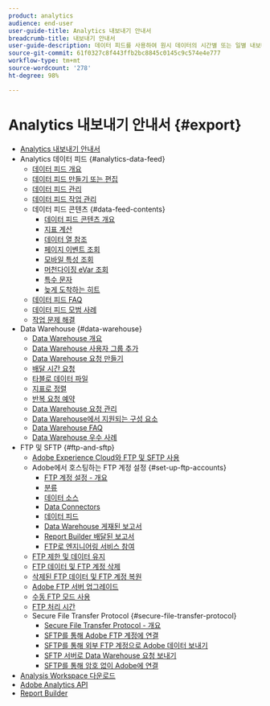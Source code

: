 ```yaml
---
product: analytics
audience: end-user
user-guide-title: Analytics 내보내기 안내서
breadcrumb-title: 내보내기 안내서
user-guide-description: 데이터 피드를 사용하여 원시 데이터의 시간별 또는 일별 내보내기를 수신합니다. Data Warehouse를 사용하여 데이터의 스프레드시트 출력을 검색할 수 있습니다.
source-git-commit: 61f0327c8f443ffb2bc8845c0145c9c574e4e777
workflow-type: tm+mt
source-wordcount: '278'
ht-degree: 98%

---
```



# Analytics 내보내기 안내서 {#export}

+ [Analytics 내보내기 안내서](home.md)
+ Analytics 데이터 피드 {#analytics-data-feed}
   + [데이터 피드 개요](analytics-data-feed/data-feed-overview.md)
   + [데이터 피드 만들기 또는 편집](analytics-data-feed/create-feed.md)
   + [데이터 피드 관리](analytics-data-feed/df-manage-feeds.md)
   + [데이터 피드 작업 관리](analytics-data-feed/df-manage-jobs.md)
   + 데이터 피드 콘텐츠 {#data-feed-contents}
      + [데이터 피드 콘텐츠 개요](analytics-data-feed/c-df-contents/datafeeds-contents.md)
      + [지표 계산](analytics-data-feed/c-df-contents/datafeeds-calculate.md)
      + [데이터 열 참조](analytics-data-feed/c-df-contents/datafeeds-reference.md)
      + [페이지 이벤트 조회](analytics-data-feed/c-df-contents/datafeeds-page-event.md)
      + [모바일 특성 조회](analytics-data-feed/c-df-contents/mobile-attributes-lookup.md)
      + [머천다이징 eVar 조회](analytics-data-feed/c-df-contents/merchandising-evar-lookup.md)
      + [특수 문자](analytics-data-feed/c-df-contents/datafeeds-spec-chars.md)
      + [늦게 도착하는 히트](analytics-data-feed/c-df-contents/late-arriving-hits.md)
   + [데이터 피드 FAQ](analytics-data-feed/df-faq.md)
   + [데이터 피드 모범 사례](analytics-data-feed/data-feeds-best-practices.md)
   + [작업 문제 해결](analytics-data-feed/jobs-troubleshooting.md)
+ Data Warehouse {#data-warehouse}
   + [Data Warehouse 개요](data-warehouse/data-warehouse.md)
   + [Data Warehouse 사용자 그룹 추가](data-warehouse/t-dw-group.md)
   + [Data Warehouse 요청 만들기](data-warehouse/t-dw-create-request.md)
   + [배달 시간 요청](data-warehouse/delivery-time.md)
   + [타블로 데이터 파일](data-warehouse/t-tableau.md)
   + [지표로 정렬](data-warehouse/sorting-by-metric.md)
   + [반복 요청 예약](data-warehouse/dw-schedule-recurring.md)
   + [Data Warehouse 요청 관리](data-warehouse/data-warehouse-requests-manage.md)
   + [Data Warehouse에서 지원되는 구성 요소](data-warehouse/component-support.md)
   + [Data Warehouse FAQ](data-warehouse/faq.md)
   + [Data Warehouse 우수 사례](data-warehouse/data-warehouse-bp.md)
+ FTP 및 SFTP {#ftp-and-sftp}
   + [Adobe Experience Cloud와 FTP 및 SFTP 사용](ftp-and-sftp/ftp-overview.md)
   + Adobe에서 호스팅하는 FTP 계정 설정 {#set-up-ftp-accounts}
      + [FTP 계정 설정 - 개요](ftp-and-sftp/c-set-up-ftp-accounts/ftp-accounts.md)
      + [분류](ftp-and-sftp/c-set-up-ftp-accounts/ftp-saint.md)
      + [데이터 소스](ftp-and-sftp/c-set-up-ftp-accounts/ftp-datasources.md)
      + [Data Connectors](ftp-and-sftp/c-set-up-ftp-accounts/ftp-genesis.md)
      + [데이터 피드](ftp-and-sftp/c-set-up-ftp-accounts/ftp-datafeeds.md)
      + [Data Warehouse 게재된 보고서](ftp-and-sftp/c-set-up-ftp-accounts/ftp-dw-reports.md)
      + [Report Builder 배달된 보고서](ftp-and-sftp/c-set-up-ftp-accounts/ftp-arb-reports.md)
      + [FTP로 엔지니어링 서비스 참여](ftp-and-sftp/c-set-up-ftp-accounts/ftp-eng-services.md)
   + [FTP 제한 및 데이터 유지](ftp-and-sftp/ftp-limits.md)
   + [FTP 데이터 및 FTP 계정 삭제](ftp-and-sftp/ftp-delete.md)
   + [삭제된 FTP 데이터 및 FTP 계정 복원](ftp-and-sftp/ftp-restore.md)
   + [Adobe FTP 서버 업그레이드](ftp-and-sftp/ftp-upgrade.md)
   + [수동 FTP 모드 사용](ftp-and-sftp/ftp-passive.md)
   + [FTP 처리 시간](ftp-and-sftp/ftp-processing.md)
   + Secure File Transfer Protocol {#secure-file-transfer-protocol}
      + [Secure File Transfer Protocol - 개요](ftp-and-sftp/c-sftp/ftp-sftp.md)
      + [SFTP를 통해 Adobe FTP 계정에 연결](ftp-and-sftp/c-sftp/ftp-sftp-connect.md)
      + [SFTP를 통해 외부 FTP 계정으로 Adobe 데이터 보내기](ftp-and-sftp/c-sftp/ftp-sftp-transfer.md)
      + [SFTP 서버로 Data Warehouse 요청 보내기](ftp-and-sftp/c-sftp/ftp-sftp-dw.md)
      + [SFTP를 통해 암호 없이 Adobe에 연결](ftp-and-sftp/c-sftp/ftp-sftp-cert-auth.md)
+ [Analysis Workspace 다운로드](https://docs.adobe.com/content/help/ko-KR/analytics/analyze/analysis-workspace/curate-share/download-send.html)
+ [Adobe Analytics API](https://www.adobe.io/apis/experiencecloud/analytics/docs.html)
+ [Report Builder](https://docs.adobe.com/content/help/ko-KR/analytics/analyze/report-builder/home.html)
